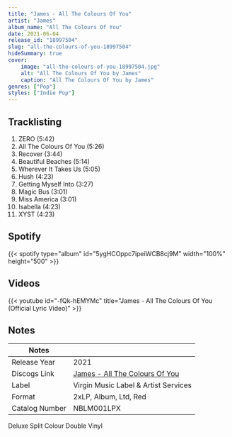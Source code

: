 ```yaml
---
title: "James - All The Colours Of You"
artist: "James"
album_name: "All The Colours Of You"
date: 2021-06-04
release_id: "18997504"
slug: "all-the-colours-of-you-18997504"
hideSummary: true
cover:
    image: "all-the-colours-of-you-18997504.jpg"
    alt: "All The Colours Of You by James"
    caption: "All The Colours Of You by James"
genres: ["Pop"]
styles: ["Indie Pop"]
---
```

## Tracklisting
1. ZERO (5:42)
2. All The Colours Of You (5:26)
3. Recover (3:44)
4. Beautiful Beaches (5:14)
5. Wherever It Takes Us (5:05)
6. Hush (4:23)
7. Getting Myself Into (3:27)
8. Magic Bus (3:01)
9. Miss America (3:01)
10. Isabella (4:23)
11. XYST (4:23)
## Spotify
{{< spotify type="album" id="5ygHCOppc7ipeiWCB8cj9M" width="100%" height="500" >}}

## Videos
{{< youtube id="-fQk-hEMYMc" title="James - All The Colours Of You (Official Lyric Video)" >}}

## Notes
| Notes          |             |
| ---------------| ----------- |
| Release Year   | 2021 |
| Discogs Link   | [James - All The Colours Of You](https://www.discogs.com/release/18997504-James-All-The-Colours-Of-You) |
| Label          | Virgin Music Label & Artist Services |
| Format         | 2xLP, Album, Ltd, Red |
| Catalog Number | NBLM001LPX |

Deluxe Split Colour Double Vinyl
